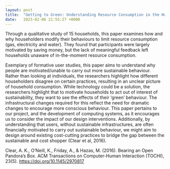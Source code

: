 ```yaml
---
layout: post
title:  "Getting to Green: Understanding Resource Consumption in the Home"
date:   2023-02-06 21:55:27 +0000
---
```

Through a qualitative study of 15 households, this paper examines how and why householders modify their behaviours to limit resource consumption (gas, electricity and water). They found that participants were largely motivated by saving money, but the lack of meaningful feedback left households unaware of in-the-moment resource consumption.

Exemplary of formative user studies, this paper aims to understand why people are motivated/unable to carry out more sustainable behaviour. Rather than looking at individuals, the researchers highlight how different householders disagree on certain practices, resulting in an unclear picture of household consumption. While technology could be a solution, the researchers highlight that to motivate households to act out of interest of sustainability, they want to see the effects of their ‘green’ behaviour. The infrastructural changes required for this reflect the need for dramatic changes to encourage more conscious behaviour. This paper pertains to our project, and the development of computing systems, as it encourages us to consider the impact of our design interventions. Additionally, by understanding that users, without sustainable infrastructures, are often financially motivated to carry out sustainable behaviour, we might aim to design around existing cost-cutting practices to bridge the gap between the sustainable and cost shopper (Clear et al, 2016).

Clear, A. K., O’Neill, K., Friday, A., & Hazas, M. (2016). Bearing an Open Pandora’s Box. ACM Transactions on Computer-Human Interaction (TOCHI), 23(5). https://doi.org/10.1145/2970817




